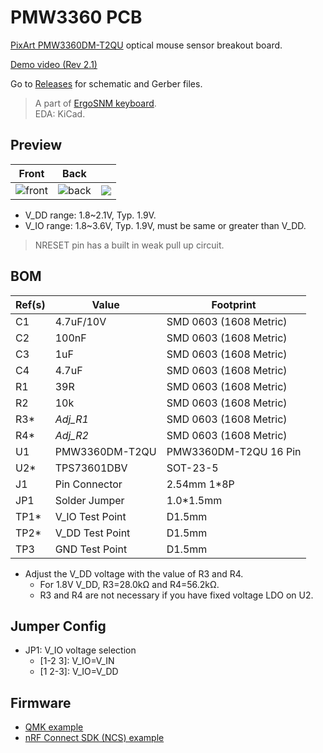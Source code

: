 # PMW3360 PCB 
[PixArt PMW3360DM-T2QU](https://www.pixart.com/products-detail/10/PMW3360DM-T2QU) optical mouse sensor breakout board.

[Demo video (Rev 2.1)](https://youtu.be/orrze81mV_8?t=312)

Go to [Releases](https://github.com/ziteh/pmw3360-pcb/releases) for schematic and Gerber files.

> A part of [ErgoSNM keyboard](https://github.com/ziteh/ergo-snm-keyboard).  
> EDA: KiCad.

## Preview

| Front                                     | Back                                     |                                      |
| ----------------------------------------- | ---------------------------------------- | ------------------------------------ |
| ![front](https://i.imgur.com/eC6rQCU.jpg) | ![back](https://i.imgur.com/R6FjmGU.jpg) | ![](https://i.imgur.com/ATaLw1g.jpg) |

- V_DD range: 1.8\~2.1V, Typ. 1.9V.
- V_IO range: 1.8\~3.6V, Typ. 1.9V, must be same or greater than V_DD.

> NRESET pin has a built in weak pull up circuit.

## BOM

| Ref(s) | Value           | Footprint              |
| ------ | --------------- | ---------------------- |
| C1     | 4.7uF/10V       | SMD 0603 (1608 Metric) |
| C2     | 100nF           | SMD 0603 (1608 Metric) |
| C3     | 1uF             | SMD 0603 (1608 Metric) |
| C4     | 4.7uF           | SMD 0603 (1608 Metric) |
| R1     | 39R             | SMD 0603 (1608 Metric) |
| R2     | 10k             | SMD 0603 (1608 Metric) |
| R3\*   | *Adj_R1*        | SMD 0603 (1608 Metric) |
| R4\*   | *Adj_R2*        | SMD 0603 (1608 Metric) |
| U1     | PMW3360DM-T2QU  | PMW3360DM-T2QU 16 Pin  |
| U2\*   | TPS73601DBV     | SOT-23-5               |
| J1     | Pin Connector   | 2.54mm 1*8P            |
| JP1    | Solder Jumper   | 1.0*1.5mm              |
| TP1\*  | V_IO Test Point | D1.5mm                 |
| TP2\*  | V_DD Test Point | D1.5mm                 |
| TP3    | GND Test Point  | D1.5mm                 |
- Adjust the V_DD voltage with the value of R3 and R4.
  - For 1.8V V_DD, R3=28.0kΩ and R4=56.2kΩ.
  - R3 and R4 are not necessary if you have fixed voltage LDO on U2.

## Jumper Config

- JP1: V_IO voltage selection
  - \[1-2 3\]: V_IO=V_IN
  - \[1 2-3\]: V_IO=V_DD
  
## Firmware

- [QMK example](https://github.com/ziteh/ergo-snm-keyboard-qmk/tree/main/qmk/pmw3360_test)
- [nRF Connect SDK (NCS) example](https://github.com/ziteh/ergo-snm-keyboard-qmk/tree/main/nrf/pmw3360)
